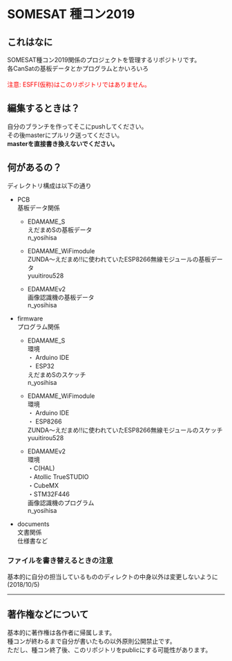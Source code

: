 # SOMESAT 種コン2019

## これはなに
SOMESAT種コン2019関係のプロジェクトを管理するリポジトリです。  
各CanSatの基板データとかプログラムとかいろいろ  
<br>
<font color="Red">注意: ESFF(仮称)はこのリポジトリではありません。</font>

## 編集するときは？  
自分のブランチを作ってそこにpushしてください。  
その後masterにプルリク送ってください。  
**masterを直接書き換えないでください。**   
## 何があるの？
ディレクトリ構成は以下の通り  

- PCB  
基板データ関係
    - EDAMAME_S  
    えだまめSの基板データ  
    n_yosihisa

    - EDAMAME_WiFimodule  
    ZUNDA～えだまめ!!に使われていたESP8266無線モジュールの基板データ  
    yuuitirou528  

    -  	EDAMAMEv2  
    画像認識機の基板データ  
    n_yosihisa  

- firmware  
プログラム関係  
    - EDAMAME_S  
    環境  
    ・ Arduino IDE  
    ・ ESP32  
    えだまめSのスケッチ  
    n_yosihisa

    - EDAMAME_WiFimodule  
    環境  
    ・ Arduino IDE  
    ・ ESP8266  
    ZUNDA～えだまめ!!に使われていたESP8266無線モジュールのスケッチ  
    yuuitirou528  

    -  EDAMAMEv2  
    環境  
    ・C(HAL)  
    ・Atollic TrueSTUDIO  
    ・CubeMX  
    ・STM32F446   
    画像認識機のプログラム  
    n_yosihisa  

- documents  
文書関係  
仕様書など  

### ファイルを書き替えるときの注意  
基本的に自分の担当しているもののディレクトの中身以外は変更しないように (2018/10/5)
***

## 著作権などについて
基本的に著作権は各作者に帰属します。  
種コンが終わるまで自分が書いたもの以外原則公開禁止です。  
ただし、種コン終了後、このリポジトリをpublicにする可能性があります。  